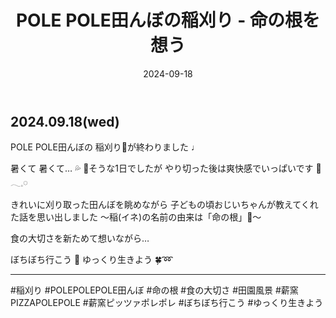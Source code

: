 ﻿---
title: 'POLE POLE田んぼの稲刈り - 命の根を想う'
date: '2024-09-18'
image: '/images/稲刈り.png'
description: 'POLE POLE田んぼの...詳細を表示'
lang: 'ja'
tags: ['農業・田んぼ', '食育・料理']
---

## 2024.09.18(wed)

POLE POLE田んぼの
稲刈り🌾が終わりました ♩

暑くて 暑くて… 💦
🫠そうな1日でしたが やり切った後は爽快感でいっぱいです 🍃𓂃𓈒𓏸︎︎︎︎

きれいに刈り取った田んぼを眺めながら
子どもの頃おじいちゃんが教えてくれた話を思い出しました
〜稲(イネ)の名前の由来は「命の根」🤍〜

食の大切さを新ためて想いながら…

ぼちぼち行こう 👣
ゆっくり生きよう 🍀➿

---

#稲刈り #POLEPOLEPOLE田んぼ #命の根 #食の大切さ #田園風景 #薪窯PIZZAPOLEPOLE #薪窯ピッツァポレポレ #ぼちぼち行こう #ゆっくり生きよう
